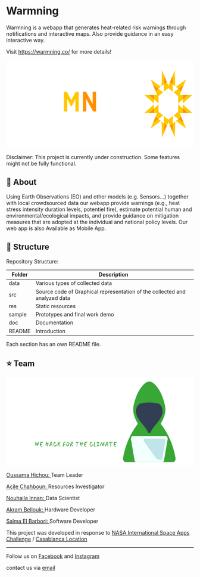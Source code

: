 # Warmning
Warmning is a webapp that generates heat-related risk warnings through notifications and interactive maps. Also provide guidance in an easy interactive way.

Visit https://warmning.co/ for more details!

<p align="center">
  <img width="700" height="235" src="https://github.com/usmhic/Warmning/blob/main/res/img/warmnig_logo/widetrans.png">
</p>

Disclaimer: This project is currently under construction. Some features might not be fully functional.

## :pushpin: About
Using Earth Observations (EO) and other models (e.g. Sensors...) together with local crowdsourced data our webapp provide warnings (e.g., heat stress intensity duration levels, potentiel fire), estimate potential human and environmental/ecological impacts, and provide guidance on mitigation measures that are adopted at the individual and national policy levels.
Our web app is also Available as Mobile App.

## :pushpin: Structure
Repository Structure:

| Folder        | Description      |
| ------------- |-------------|
| data       | Various types of collected data  |
| src     | Source code of Graphical representation of the collected and analyzed data  |
| res  |  Static resources      |
| sample  |  Prototypes and final work demo    |
| doc |   Documentation    |
| README |  Introduction     |

Each section has an own README file.

## :star: Team
<p align="center">
  <img width="700" height="235" src="https://github.com/usmhic/Warmning/blob/main/res/img/team_logo/widetrans.png">
</p

<a href="https://github.com/usmhic">Oussama Hichou: </a>Team Leader

<a href="https://www.facebook.com/acile.sh">Acile Chahboun: </a>Resources Investigator

<a href="https://github.com/Innanov">Nouhaila Innan: </a>Data Scientist

<a href="">Akram Bellouk: </a>Hardware Developer

<a href="https://www.linkedin.com/in/salma-el-barbori">Salma El Barbori: </a>Software Developer

This project was developed in response to <a href="https://2021.spaceappschallenge.org/challenges/statements/warning-things-are-heating-up">NASA International Space Apps Challenge</a> / <a href="https://2021.spaceappschallenge.org/locations/casablanca/">Casablanca Location</a>

--------
Follow us on <a href="https://www.facebook.com/theclimatehackers">Facebook</a> and <a href="https://www.instagram.com/theclimatehackers/">Instagram</a><i class="fab fa-instagram-square"></i>

contact us via <a href="mailto:theclimatehackers@gmail.com">email</a>
